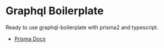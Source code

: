 # Graphql Boilerplate

Ready to use graphql-boilerplate with prisma2 and typescript. 

 - [Prisma Docs](https://www.prisma.io/docs/getting-started/setup-prisma/start-from-scratch-typescript-postgres)
